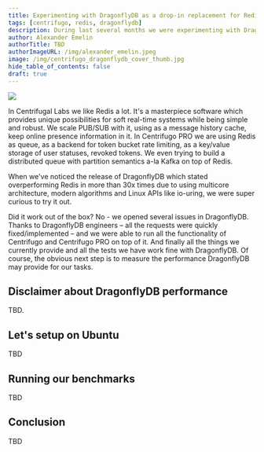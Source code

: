 ```yaml
---
title: Experimenting with DragonflyDB as a drop-in replacement for Redis in Centrifugo
tags: [centrifugo, redis, dragonflydb]
description: During last several months we were experimenting with DragonflyDB as a drop-in replacement for Redis in Centrifugo. Here, we want to share some thoughts and benchmark results about it.
author: Alexander Emelin
authorTitle: TBD
authorImageURL: /img/alexander_emelin.jpeg
image: /img/centrifugo_dragonflydb_cover_thumb.jpg
hide_table_of_contents: false
draft: true
---
```


<img src="/img/centrifugo_dragonflydb_cover.jpg" />

In Centrifugal Labs we like Redis a lot. It's a masterpiece software which provides unique possibilities for soft real-time systems while being simple and robust. We scale PUB/SUB with it, using as a message history cache, keep online presence information in it. In Centrifugo PRO we are using Redis as queue, as a backend for token bucket rate limiting, as a key/value storage of user statuses, revoked tokens. We even trying to build a distributed queue with partition semantics a-la Kafka on top of Redis.

When we've noticed the release of DragonflyDB which stated overperforming Redis in more than 30x times due to using multicore architecture, modern algorithms and Linux APIs like io-uring, we were super curious to try it out.

<!--truncate-->

Did it work out of the box? No - we opened several issues in DragonflyDB. Thanks to DragonflyDB engineers – all the requests were quickly fixed/implemented – and we were able to run all the functionality of Centrifugo and Centrifugo PRO on top of it. And finally all the things we currently provide and all the tests we have work fine with DragonflyDB. Of course, the obvious next step is to measure the performance DragonflyDB may provide for our tasks.

## Disclaimer about DragonflyDB performance

TBD.

## Let's setup on Ubuntu

TBD

## Running our benchmarks

TBD

## Conclusion

TBD
